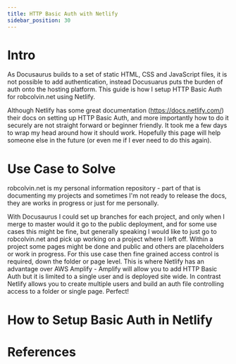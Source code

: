 ```yaml
---
title: HTTP Basic Auth with Netlify
sidebar_position: 30
---
```


# Intro
As Docusaurus builds to a set of static HTML, CSS and JavaScript files, it is not possible to add authentication, instead Docusuarus puts the burden of auth onto the hosting platform. This guide is how I setup HTTP Basic Auth for robcolvin.net using Netlify. 

Although Netlify has some great documentation (https://docs.netlify.com/) their docs on setting up HTTP Basic Auth, and more importantly how to do it securely are not straight forward or beginner friendly. It took me a few days to wrap my head around how it should work. Hopefully this page will help someone else in the future (or even me if I ever need to do this again).

# Use Case to Solve
robcolvin.net is my personal information repository - part of that is documenting my projects and sometimes I'm not ready to release the docs, they are works in progress or just for me personally.

With Docusaurus I could set up branches for each project, and only when I merge to master would it go to the public deployment, and for some use cases this might be fine, but generally speaking I would like to just go to robcolvin.net and pick up working on a project where I left off. Within a project some pages might be done and public and others are placeholders or work in progress. For this use case then fine grained access control is required, down the folder or page level. This is where Netlify has an advantage over AWS Amplify - Amplify will allow you to add HTTP Basic Auth but it is limited to a single user and is deployed site wide. In contrast Netlify allows you to create multiple users and build an auth file controlling access to a folder or single page. Perfect!

# How to Setup Basic Auth in Netlify

# References